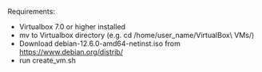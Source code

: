 Requirements:
- Virtualbox 7.0 or higher installed
- mv to Virtualbox directory (e.g. cd /home/user_name/VirtualBox\ VMs/)
- Download  debian-12.6.0-amd64-netinst.iso from https://www.debian.org/distrib/
- run create_vm.sh
